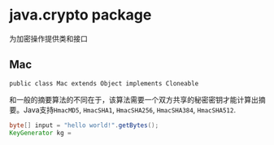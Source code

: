 # java.crypto package

为加密操作提供类和接口 

## Mac 

```public class Mac extends Object implements Cloneable```

和一般的摘要算法的不同在于，该算法需要一个双方共享的秘密密钥才能计算出摘要。Java支持```HmacMD5```, ```HmacSHA1```, ```HmacSHA256```, ```HmacSHA384```, ```HmacSHA512```.

```java
byte[] input = "hello world!".getBytes();
KeyGenerator kg = 
```